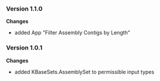 ### Version 1.1.0
__Changes__
- added App "Filter Assembly Contigs by Length"

### Version 1.0.1
__Changes__
- added KBaseSets.AssemblySet to permissible input types
